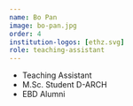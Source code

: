 ```yaml
---
name: Bo Pan
image: bo-pan.jpg
order: 4
institution-logos: [ethz.svg]
role: teaching-assistant
---
```


- Teaching Assistant
- M.Sc. Student D-ARCH
- EBD Alumni